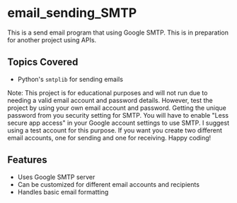 # email_sending_SMTP
This is a send email program that using Google SMTP. This is in preparation for another project using APIs.

## Topics Covered
- Python's `smtplib` for sending emails

Note: This project is for educational purposes and will not run due to needing a valid email account and password details.
However, test the project by using your own email account and password. Getting the unique password from you security setting for SMTP.
You will have to enable "Less secure app access" in your Google account settings to use SMTP. I suggest using a test account for this purpose. 
If you want you create two different email accounts, one for sending and one for receiving. Happy coding!

## Features
- Uses Google SMTP server
- Can be customized for different email accounts and recipients
- Handles basic email formatting

